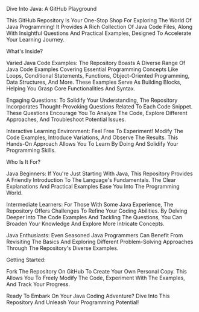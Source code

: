 Dive Into Java: A GitHub Playground

This GitHub Repository Is Your One-Stop Shop For Exploring The World Of Java Programming! It Provides A Rich Collection Of Java Code Files, Along With Insightful Questions And Practical Examples, Designed To Accelerate Your Learning Journey.

What's Inside?

Varied Java Code Examples: The Repository Boasts A Diverse Range Of Java Code Examples Covering Essential Programming Concepts Like Loops, Conditional Statements, Functions, Object-Oriented Programming, Data Structures, And More. These Examples Serve As Building Blocks, Helping You Grasp Core Functionalities And Syntax.

Engaging Questions: To Solidify Your Understanding, The Repository Incorporates Thought-Provoking Questions Related To Each Code Snippet. These Questions Encourage You To Analyze The Code, Explore Different Approaches, And Troubleshoot Potential Issues.

Interactive Learning Environment: Feel Free To Experiment! Modify The Code Examples, Introduce Variations, And Observe The Results. This Hands-On Approach Allows You To Learn By Doing And Solidify Your Programming Skills.

Who Is It For?

Java Beginners: If You're Just Starting With Java, This Repository Provides A Friendly Introduction To The Language's Fundamentals. The Clear Explanations And Practical Examples Ease You Into The Programming World.

Intermediate Learners: For Those With Some Java Experience, The Repository Offers Challenges To Refine Your Coding Abilities. By Delving Deeper Into The Code Examples And Tackling The Questions, You Can Broaden Your Knowledge And Explore More Intricate Concepts.

Java Enthusiasts: Even Seasoned Java Programmers Can Benefit From Revisiting The Basics And Exploring Different Problem-Solving Approaches Through The Repository's Diverse Examples.

Getting Started:

Fork The Repository On GitHub To Create Your Own Personal Copy. This Allows You To Freely Modify The Code, Experiment With The Examples, And Track Your Progress.

Ready To Embark On Your Java Coding Adventure? Dive Into This Repository And Unleash Your Programming Potential!
